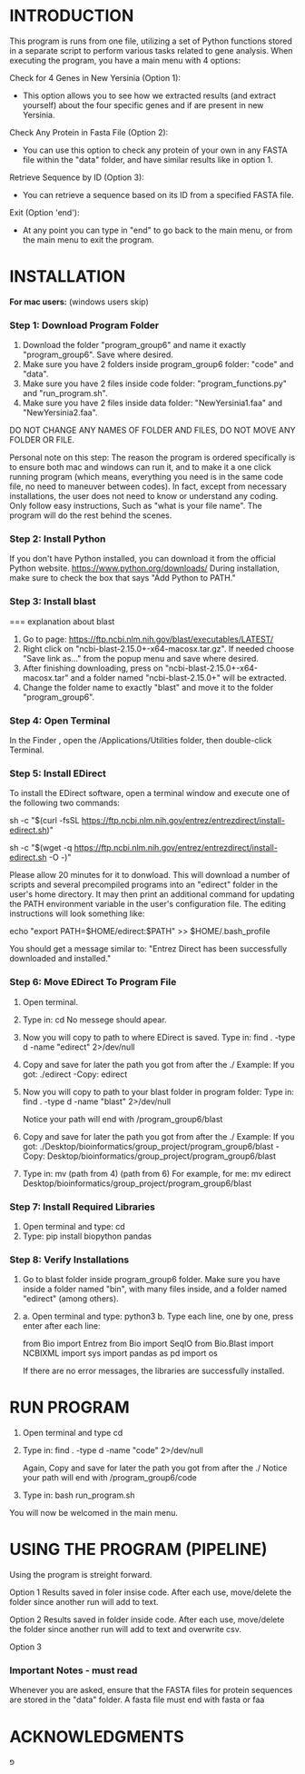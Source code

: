 # INTRODUCTION #

This program is runs from one file, utilizing a set of Python functions stored in a separate script to perform various tasks related to gene analysis. 
When executing the program, you have a main menu with 4 options:

Check for 4 Genes in New Yersinia (Option 1):
  * This option allows you to see how we extracted results (and extract yourself) about the four specific genes and if are present in new Yersinia.

Check Any Protein in Fasta File (Option 2):
  * You can use this option to check any protein of your own in any FASTA file within the "data" folder, and have similar results like in option 1.

Retrieve Sequence by ID (Option 3):
  * You can retrieve a sequence based on its ID from a specified FASTA file.

Exit (Option 'end'):
  * At any point you can type in "end" to go back to the main menu, or from the main menu to exit the program.


# INSTALLATION #

**For mac users:** (windows users skip)

### Step 1: Download Program Folder
  1. Download the folder "program_group6" and name it exactly "program_group6". Save where desired.
  2. Make sure you have 2 folders inside program_group6 folder: "code" and "data".
  3. Make sure you have 2 files inside code folder: "program_functions.py" and "run_program.sh".
  4. Make sure you have 2 files inside data folder: "NewYersinia1.faa" and "NewYersinia2.faa".

DO NOT CHANGE ANY NAMES OF FOLDER AND FILES, DO NOT MOVE ANY FOLDER OR FILE.

Personal note on this step: The reason the program is ordered specifically is to ensure both mac and windows can run it, and to make it a one click running program
(which means, everything you need is in the same code file, no need to maneuver between codes).
In fact, except from necessary installations, the user does not need to know or understand any coding. Only follow easy instructions,
Such as "what is your file name". The program will do the rest behind the scenes.


### Step 2: Install Python
  
  If you don't have Python installed, you can download it from the official Python website. 
  https://www.python.org/downloads/
  During installation, make sure to check the box that says "Add Python to PATH."

### Step 3: Install blast

=== explanation about blast

  1. Go to page: 
  https://ftp.ncbi.nlm.nih.gov/blast/executables/LATEST/
  2. Right click on "ncbi-blast-2.15.0+-x64-macosx.tar.gz". If needed choose "Save link as…" from the popup menu and save where desired.
  3. After finishing downloading, press on "ncbi-blast-2.15.0+-x64-macosx.tar" and a folder named "ncbi-blast-2.15.0+" will be extracted.
  4. Change the folder name to exactly "blast" and move it to the folder "program_group6".

### Step 4: Open Terminal
  In the Finder , open the /Applications/Utilities folder, then double-click Terminal.


### Step 5: Install EDirect

  To install the EDirect software, open a terminal window and execute one of the following two commands:

  sh -c "$(curl -fsSL https://ftp.ncbi.nlm.nih.gov/entrez/entrezdirect/install-edirect.sh)"

  sh -c "$(wget -q https://ftp.ncbi.nlm.nih.gov/entrez/entrezdirect/install-edirect.sh -O -)"
  
  Please allow 20 minutes for it to donwload. This will download a number of scripts and several precompiled programs into an "edirect" folder in the user's home directory. 
  It may then print an additional command for updating the PATH environment variable in the user's configuration file. The editing instructions will look something like:

  echo "export PATH=\$HOME/edirect:\$PATH" >> $HOME/.bash_profile

  You should get a message similar to: "Entrez Direct has been successfully downloaded and installed."

### Step 6: Move EDirect To Program File

  1. Open terminal.
  2. Type in:
     cd
  No messege should apear.
  3. Now you will copy to path to where EDirect is saved.
     Type in:
     find . -type d -name "edirect" 2>/dev/null
  4. Copy and save for later the path you got from after the ./
     Example: If you got: ./edirect -Copy: edirect
  5. Now you will copy to path to your blast folder in program folder:
     Type in:
     find . -type d -name "blast" 2>/dev/null

     Notice your path will end with /program_group6/blast
  6. Copy and save for later the path you got from after the ./
     Example: If you got: ./Desktop/bioinformatics/group_project/program_group6/blast -Copy: Desktop/bioinformatics/group_project/program_group6/blast
  7. Type in:
     mv (path from 4) (path from 6)
     For example, for me:
     mv edirect Desktop/bioinformatics/group_project/program_group6/blast

### Step 7: Install Required Libraries
  1. Open terminal and type:
     cd
  2. Type:
     pip install biopython pandas

### Step 8: Verify Installations
  1. Go to blast folder inside program_group6 folder. Make sure you have inside a folder named "bin", with many files inside, and a folder named "edirect" (among others).
  
  2. a. Open terminal and type:
        python3
     b. Type each line, one by one, press enter after each line:

        from Bio import Entrez
        from Bio import SeqIO
        from Bio.Blast import NCBIXML
        import sys
        import pandas as pd
        import os

     If there are no error messages, the libraries are successfully installed.

# RUN PROGRAM #

1. Open terminal and type
   cd
2. Type in:
   find . -type d -name "code" 2>/dev/null

   Again, Copy and save for later the path you got from after the ./
   Notice your path will end with /program_group6/code
   
3. Type in:
   bash run_program.sh

You will now be welcomed in the main menu.

# USING THE PROGRAM (PIPELINE) #

Using the program is streight forward. 

Option 1
Results saved in foler insise code.
After each use, move/delete the folder since another run will add to text.

Option 2
Results saved in folder inside code.
After each use, move/delete the folder since another run will add to text and overwrite csv.

Option 3


### Important Notes - must read

Whenever you are asked, ensure that the FASTA files for protein sequences are stored in the "data" folder.
A fasta file must end with fasta or faa

# ACKNOWLEDGMENTS #



פ

    
  

